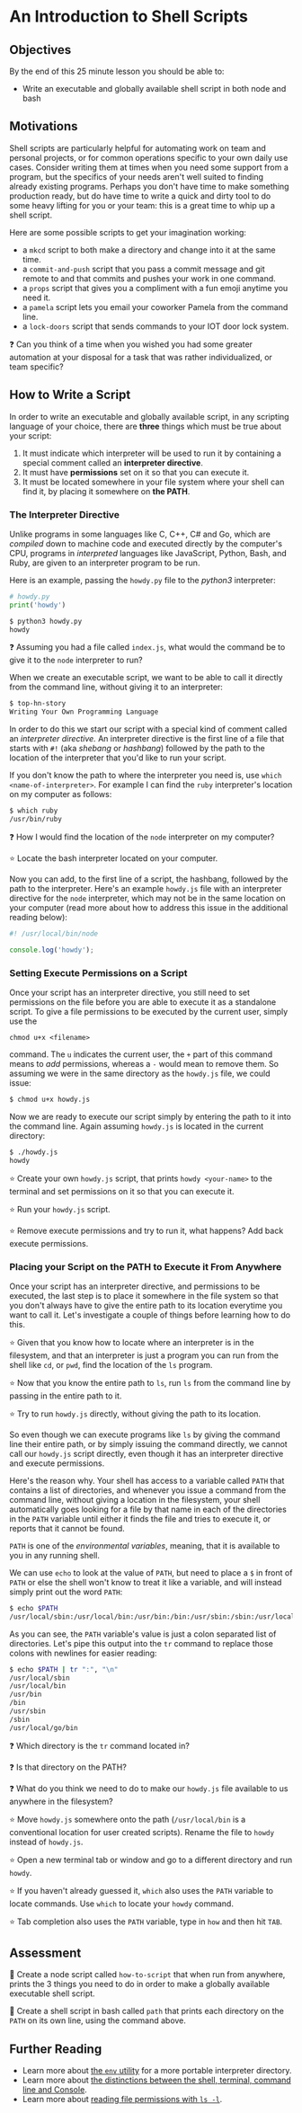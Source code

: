 # An Introduction to Shell Scripts

## Objectives

By the end of this 25 minute lesson you should be able to:

- Write an executable and globally available shell script in both node and bash

## Motivations

Shell scripts are particularly helpful for automating work on team and personal projects, or for common operations specific to your own daily use cases. Consider writing them at times when you need some support from a program, but the specifics of your needs aren't well suited to finding already existing programs. Perhaps you don't have time to make something production ready, but do have time to write a quick and dirty tool to do some heavy lifting for you or your team: this is a great time to whip up a shell script.

Here are some possible scripts to get your imagination working:
- a `mkcd` script to both make a directory and change into it at the same time.
- a `commit-and-push` script that you pass a commit message and git remote to and that commits and pushes your work in one command.
- a `props` script that gives you a compliment with a fun emoji anytime you need it.
- a `pamela` script lets you email your coworker Pamela from the command line.
- a `lock-doors` script that sends commands to your IOT door lock system.

:question: Can you think of a time when you wished you had some greater automation at your disposal for a task that was rather individualized, or team specific?

## How to Write a Script

In order to write an executable and globally available script, in any scripting language of your choice, there are **three** things which must be true about your script:
1) It must indicate which interpreter will be used to run it by containing a special comment called an **interpreter directive**.
1) It must have **permissions** set on it so that you can execute it.
1) It must be located somewhere in your file system where your shell can find it, by placing it somewhere on **the PATH**.

### The Interpreter Directive

Unlike programs in some languages like C, C++, C# and Go, which are *compiled* down to machine code and executed directly by the computer's CPU, programs in *interpreted* languages like JavaScript, Python, Bash, and Ruby, are given to an interpreter program to be run.

Here is an example, passing the `howdy.py` file to the *python3* interpreter:

```python
# howdy.py
print('howdy')
```

```bash
$ python3 howdy.py
howdy
```

:question: Assuming you had a file called `index.js`, what would the command be to give it to the `node` interpreter to run?

When we create an executable script, we want to be able to call it directly from the command line, without giving it to an interpreter:

```bash
$ top-hn-story
Writing Your Own Programming Language
```

In order to do this we start our script with a special kind of comment called an *interpreter directive.* An interpreter directive is the first line of a file that starts with `#!` (aka *shebang* or *hashbang*) followed by the path to the location of the interpreter that you'd like to run your script.

If you don't know the path to where the interpreter you need is, use `which <name-of-interpreter>`. For example I can find the `ruby` interpreter's location on my computer as follows:

```bash
$ which ruby
/usr/bin/ruby
```

:question: How I would find the location of the `node` interpreter on my computer?

:star: Locate the bash interpreter located on your computer.

Now you can add, to the first line of a script, the hashbang, followed by the path to the interpreter. Here's an example `howdy.js` file with an interpreter directive for the `node` interpreter, which may not be in the same location on your computer (read more about how to address this issue in the additional reading below):

```javascript
#! /usr/local/bin/node

console.log('howdy');
```

### Setting Execute Permissions on a Script

Once your script has an interpreter directive, you still need to set permissions on the file before you are able to execute it as a standalone script. To give a file permissions to be executed by the current user, simply use the

`chmod u+x <filename>`

command. The `u` indicates the current user, the `+` part of this command means to *add* permissions, whereas a `-` would mean to remove them. So assuming we were in the same directory as the `howdy.js` file, we could issue:

```bash
$ chmod u+x howdy.js
```

Now we are ready to execute our script simply by entering the path to it into the command line. Again assuming `howdy.js` is located in the current directory:

```bash
$ ./howdy.js
howdy
```

:star: Create your own `howdy.js` script, that prints `howdy <your-name>` to the terminal and set permissions on it so that you can execute it.

:star: Run your `howdy.js` script.

:star: Remove execute permissions and try to run it, what happens? Add back execute permissions.

### Placing your Script on the PATH to Execute it From Anywhere

Once your script has an interpreter directive, and permissions to be executed, the last step is to place it somewhere in the file system so that you don't always have to give the entire path to its location everytime you want to call it. Let's investigate a couple of things before learning how to do this.

:star: Given that you know how to locate where an interpreter is in the filesystem, and that an interpreter is just a program you can run from the shell like `cd`, or `pwd`, find the location of the `ls` program.

:star: Now that you know the entire path to `ls`, run `ls` from the command line by passing in the entire path to it.

:star: Try to run `howdy.js` directly, without giving the path to its location.

So even though we can execute programs like `ls` by giving the command line their entire path, or by simply issuing the command directly, we cannot call our `howdy.js` script directly, even though it has an interpreter directive and execute permissions.

Here's the reason why. Your shell has access to a variable called `PATH` that contains a list of directories, and whenever you issue a command from the command line, without giving a location in the filesystem, your shell automatically goes looking for a file by that name in each of the directories in the `PATH` variable until either it finds the file and tries to execute it, or reports that it cannot be found.

`PATH` is one of the *environmental variables*, meaning, that it is available to you in any running shell.

We can use `echo` to look at the value of `PATH`, but need to place a `$` in front of `PATH` or else the shell won't know to treat it like a variable, and will instead simply print out the word `PATH`:

```bash
$ echo $PATH
/usr/local/sbin:/usr/local/bin:/usr/bin:/bin:/usr/sbin:/sbin:/usr/local/go/bin
```

As you can see, the `PATH` variable's value is just a colon separated list of directories. Let's pipe this output into the `tr` command to replace those colons with newlines for easier reading:

```bash
$ echo $PATH | tr ":", "\n"
/usr/local/sbin
/usr/local/bin
/usr/bin
/bin
/usr/sbin
/sbin
/usr/local/go/bin
```

:question: Which directory is the `tr` command located in?

:question: Is that directory on the PATH?

:question: What do you think we need to do to make our `howdy.js` file available to us anywhere in the filesystem?

:star: Move `howdy.js` somewhere onto the path (`/usr/local/bin` is a conventional location for user created scripts). Rename the file to `howdy` instead of `howdy.js`.

:star: Open a new terminal tab or window and go to a different directory and run `howdy`.

:star: If you haven't already guessed it, `which` also uses the `PATH` variable to locate commands. Use `which` to locate your `howdy` command.

:star: Tab completion also uses the `PATH` variable, type in `how` and then hit `TAB`.

## Assessment

:star2: Create a node script called `how-to-script` that when run from anywhere, prints the 3 things you need to do in order to make a globally available executable shell script.

:star2: Create a shell script in bash called `path` that prints each directory on the `PATH` on its own line, using the command above.

## Further Reading

- Learn more about [the `env` utility](http://stackoverflow.com/questions/33509816/what-exactly-does-usr-bin-env-node-do-at-the-beginning-of-node-files) for a more portable interpreter directory.
- Learn more about [the distinctions between the shell, terminal, command line and Console](http://askubuntu.com/questions/506510/what-is-the-difference-between-terminal-console-shell-and-command-line).
- Learn more about [reading file permissions with `ls -l`](https://en.wikipedia.org/wiki/File_system_permissions#Notation_of_traditional_Unix_permissions).
